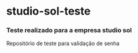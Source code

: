 # studio-sol-teste
### Teste realizado para a empresa studio sol

Repositório de teste para validação de senha 
